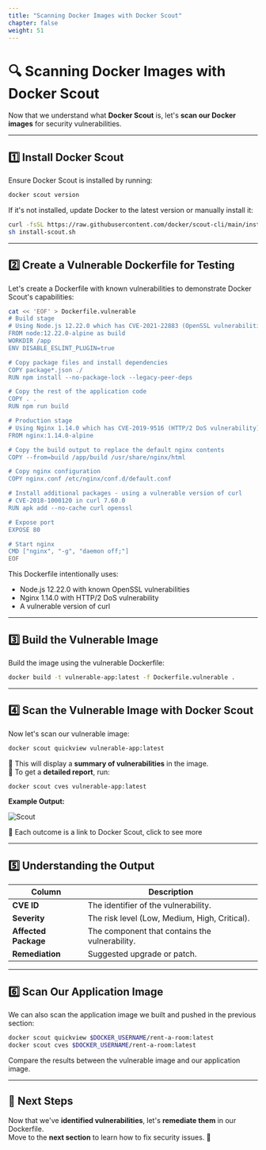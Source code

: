 ```yaml
---
title: "Scanning Docker Images with Docker Scout"
chapter: false
weight: 51
---
```


# 🔍 Scanning Docker Images with Docker Scout

Now that we understand what **Docker Scout** is, let's **scan our Docker images** for security vulnerabilities.

---

## **1️⃣ Install Docker Scout**

Ensure Docker Scout is installed by running:

```bash
docker scout version
```

If it's not installed, update Docker to the latest version or manually install it:

```bash
curl -fsSL https://raw.githubusercontent.com/docker/scout-cli/main/install.sh -o install-scout.sh
sh install-scout.sh
```

---

## **2️⃣ Create a Vulnerable Dockerfile for Testing**

Let's create a Dockerfile with known vulnerabilities to demonstrate Docker Scout's capabilities:

```bash
cat << 'EOF' > Dockerfile.vulnerable
# Build stage
# Using Node.js 12.22.0 which has CVE-2021-22883 (OpenSSL vulnerabilities)
FROM node:12.22.0-alpine as build
WORKDIR /app
ENV DISABLE_ESLINT_PLUGIN=true

# Copy package files and install dependencies
COPY package*.json ./
RUN npm install --no-package-lock --legacy-peer-deps

# Copy the rest of the application code
COPY . .
RUN npm run build

# Production stage
# Using Nginx 1.14.0 which has CVE-2019-9516 (HTTP/2 DoS vulnerability)
FROM nginx:1.14.0-alpine

# Copy the build output to replace the default nginx contents
COPY --from=build /app/build /usr/share/nginx/html

# Copy nginx configuration
COPY nginx.conf /etc/nginx/conf.d/default.conf

# Install additional packages - using a vulnerable version of curl
# CVE-2018-1000120 in curl 7.60.0
RUN apk add --no-cache curl openssl

# Expose port
EXPOSE 80

# Start nginx
CMD ["nginx", "-g", "daemon off;"]
EOF
```

This Dockerfile intentionally uses:

- Node.js 12.22.0 with known OpenSSL vulnerabilities
- Nginx 1.14.0 with HTTP/2 DoS vulnerability
- A vulnerable version of curl

---

## **3️⃣ Build the Vulnerable Image**

Build the image using the vulnerable Dockerfile:

```bash
docker build -t vulnerable-app:latest -f Dockerfile.vulnerable .
```

---

## **4️⃣ Scan the Vulnerable Image with Docker Scout**

Now let's scan our vulnerable image:

```bash
docker scout quickview vulnerable-app:latest
```

🔹 This will display a **summary of vulnerabilities** in the image.  
🔹 To get a **detailed report**, run:

```bash
docker scout cves vulnerable-app:latest
```

**Example Output:**

![Scout](/images/Detailedscout.png)

🔹 Each outcome is a link to Docker Scout, click to see more

---

## **5️⃣ Understanding the Output**

| Column               | Description                                    |
| -------------------- | ---------------------------------------------- |
| **CVE ID**           | The identifier of the vulnerability.           |
| **Severity**         | The risk level (Low, Medium, High, Critical).  |
| **Affected Package** | The component that contains the vulnerability. |
| **Remediation**      | Suggested upgrade or patch.                    |

---

## **6️⃣ Scan Our Application Image**

We can also scan the application image we built and pushed in the previous section:

```bash
docker scout quickview $DOCKER_USERNAME/rent-a-room:latest
docker scout cves $DOCKER_USERNAME/rent-a-room:latest
```

Compare the results between the vulnerable image and our application image.

---

## **📌 Next Steps**

Now that we've **identified vulnerabilities**, let's **remediate them** in our Dockerfile.  
Move to the **next section** to learn how to fix security issues. 🚀

